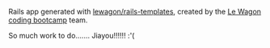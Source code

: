 Rails app generated with [lewagon/rails-templates](https://github.com/lewagon/rails-templates), created by the [Le Wagon coding bootcamp](https://www.lewagon.com) team.

So much work to do....... Jiayou!!!!!! :'(
